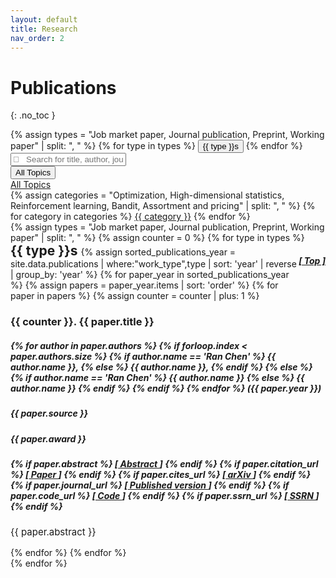 ```yaml
---
layout: default
title: Research
nav_order: 2
---
```


<span id="top"></span>

# Publications
{: .no_toc }

<!-- {% assign sorted_publications = site.data.publications | where:"type",type | sort: 'year' %}
{% for paper in sorted_publications %}
{% assign paper = paper_hash[1] %}
<ul class="list-group list-group-flush">
  <li class="list-group-item">
    <p> {{ paper.title }} </p>
    <a href="{{ paper.citation_url }}">
    </a>
    {% for author in paper.authors %}
    	{{ author.name }},
    {% endfor %}
  </li>
</ul>
{% endfor %} -->

<div class="row">
  <div class="col-sm-12 mb-3 mt-3">
    {% assign types = "Job market paper, Journal publication, Preprint, Working paper" | split: ", " %}
      {% for type in types %}
        <button type="button" class="btn btn-link btn-sm" onclick="document.getElementById('{{ type | join: '_' }}').scrollIntoView();"> {{ type }}s </button>
    {% endfor %}
    <div class="input-group">
      <input type="text" id="myFilter" class="form-control" onkeyup="myFunction()" placeholder="&#xF002; &nbsp; Search for title, author, journal" style="font-family:Arial, FontAwesome">
      <div class="input-group-append">
        <button class="btn btn-outline-secondary dropdown-toggle" type="button" data-toggle="dropdown" aria-haspopup="true" aria-expanded="false">All Topics</button>
        <div class="dropdown-menu">
          <a class="dropdown-item" href="#" onclick="categorySelector('All')">All Topics</a>
          <div role="separator" class="dropdown-divider"></div>
          {% assign categories = "Optimization, High-dimensional statistics, Reinforcement learning, Bandit, Assortment and pricing" | split: ", " %} 
          {% for category in categories %}
            <a class="dropdown-item" href="#" onclick="categorySelector('{{ category }}')">{{ category }}</a>  
          {% endfor %}
        </div>
      </div>
    </div>
  </div>
</div>

<div class="row" id="myItems">
  {% assign types = "Job market paper, Journal publication, Preprint, Working paper" | split: ", " %}
  {% assign counter = 0 %}
  {% for type in types %}
  <div class="col-sm-12 mb-3">
    <span id="{{ type | join: '_' }}"></span>
    <h2 style="display:inline;"> {{ type }}s </h2>
    <h5 style="text-align:right;float:right;"><a href="#top">[ Top ]</a></h5> 
    {% assign sorted_publications_year = site.data.publications | where:"work_type",type | sort: 'year' | reverse | group_by: 'year' %}
    {% for paper_year in sorted_publications_year %}
    {% assign papers = paper_year.items | sort: 'order' %}
    {% for paper in papers %}
    {% assign counter = counter | plus: 1 %}
    <div class="card border-light">
      <div class="card-body">
        <h3 class="card-title">{{ counter }}. {{ paper.title }}</h3>
        <h5 class="card-subtitle mb-2 text-muted pb-1"> 
          {% for author in paper.authors %}
            {% if forloop.index < paper.authors.size %} 
              {% if author.name == 'Ran Chen' %}
                <b>{{ author.name }}</b>,
              {% else %} {{ author.name }},
              {% endif %}
            {% else %} 
              {% if author.name == 'Ran Chen' %}
                <b>{{ author.name }}</b>
              {% else %} {{ author.name }}
              {% endif %}
            {% endif %}
          {% endfor %}
          ({{ paper.year }})
        </h5>
        <h5 class="card-text"> 
          {{ paper.source }}
        </h5>
        <h5 class="card-text"> 
          <b>{{ paper.award }}</b>
        </h5>
        <h5 class="card-subtitle mb-2 pb-1" id="category" style="display: none;"> 
          Categories: 
          {% for topic in paper.topic %}
            {% if forloop.index < paper.topic.size %} 
              {{ topic.topic }},
            {% else %} 
              {{ topic.topic }}
            {% endif %}
          {% endfor %}
        </h5>
        <h5 class="card-text"> 
          <!-- [<a data-toggle="collapse" data-target="#collapseDescription{{ paper.id }}" aria-expanded="false" aria-controls="collapseDescription{{ paper.id }}" href="">
            Description
          </a>] -->
          {% if paper.abstract %}
          [<a data-toggle="collapse" data-target="#collapseAbstract{{ paper.id }}" aria-expanded="false" aria-controls="collapseAbstract{{ paper.id }}" href="">
            Abstract
          </a>]
          {% endif %}
          {% if paper.citation_url %}
            [<a href="{{ paper.citation_url }}">
              Paper
            </a>]
          {% endif %}
          {% if paper.cites_url %}
            [<a href="{{ paper.cites_url }}" target="_blank">
              arXiv
            </a>]
          {% endif %}
          {% if paper.journal_url %}
            [<a href="{{ paper.journal_url }}" target="_blank">
              Published version
            </a>]
          {% endif %}
          {% if paper.code_url %}
            [<a href="{{ paper.code_url }}" target="_blank">
              Code
            </a>]
          {% endif %}
          {% if paper.ssrn_url %}
            [<a href="{{ paper.ssrn_url }}" target="_blank">
              SSRN
            </a>]
          {% endif %}
        </h5>
        <div class="collapse" id="collapseAbstract{{ paper.id }}">
          <div class="container" style="text-align:justify">
            <!-- <hr/> -->
            <p style="font-size:15px">
            {{ paper.abstract }}
            </p>
          </div>
        </div>
        <!-- <div class="collapse" id="collapseDescription{{ paper.id }}">
          <div class="container">
            <hr/>
            {{ paper.description }}
          </div>
        </div> -->
      </div>
    </div>  
    {% endfor %}
    {% endfor %}
  </div>
  {% endfor %}
</div>



<script>
  function myFunction() {
    var input, filter, cards, cardContainer, h5, title, i;
    input = document.getElementById("myFilter");
    filter = input.value.toUpperCase();
    cardContainer = document.getElementById("myItems");
    cards = cardContainer.getElementsByClassName("card");
    for (i = 0; i < cards.length; i++) {
        title = cards[i].querySelector(".card-body h3.card-title");
        authors = cards[i].querySelector(".card-body h5.card-subtitle");
        type = cards[i].querySelector(".card-body h5.card-text");
        category = cards[i].querySelector("[id='category']");
        if (title.innerText.toUpperCase().indexOf(filter) > -1 | authors.innerText.toUpperCase().indexOf(filter) > -1 | type.innerText.toUpperCase().indexOf(filter) > -1 | category.innerText.toUpperCase().indexOf(filter) > -1 ) {
            cards[i].style.display = "";
        } else {
            cards[i].style.display = "none";
        }
    }
  }

  function categorySelector(topic) {
    var cardContainer, cards;
    cardContainer = document.getElementById("myItems");
    cards = cardContainer.getElementsByClassName("card");
    for (i = 0; i < cards.length; i++) {
        category = cards[i].querySelector("[id='category']");
        if ( category.innerText.indexOf(topic) > -1 | topic == "All") {
            cards[i].style.display = "";
        } else {
            cards[i].style.display = "none";
        }
    }
  }

  $(".dropdown-menu a").click(function(){
    $(this).parents(".input-group-append").find('.btn').html($(this).text());
    $(this).parents(".input-group-append").find('.btn').val($(this).data('value'));
  });
</script>

